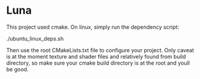 # Luna
This project used cmake. On linux, simply run the dependency script:

./ubuntu_linux_deps.sh

Then use the root CMakeLists.txt file to configure your project.
Only caveat is at the moment texture and shader files and relatively found from build directory, so make sure your cmake build directory is at the root and youll be good. 
